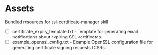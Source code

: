 # Assets

Bundled resources for ssl-certificate-manager skill

- [ ] certificate_expiry_template.txt - Template for generating email notifications about expiring SSL certificates.
- [ ] example_openssl_config.txt - Example OpenSSL configuration file for generating certificate signing requests (CSRs).
